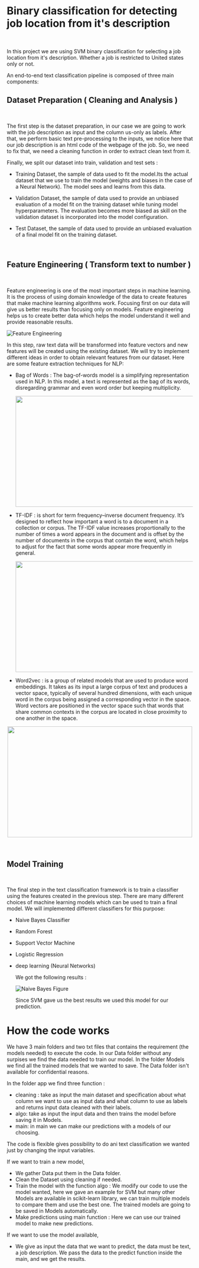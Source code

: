 # Binary classification for detecting job location from it's description
<br/>

In this project we are using SVM binary classification for selecting a job location from it's description. Whether a job is restricted to United states only or not.

An end-to-end text classification pipeline is composed of three main components:
<br/>


## Dataset Preparation ( Cleaning and Analysis ) 
<br/>

The first step is the dataset preparation, in our case we are going to work with the job description as input and the column us-only as labels. After that, we perform basic text pre-processing to the inputs, we notice here that our job description is an html code of the webpage of the job. So, we need to fix that, we need a cleaning function in order to extract clean text from it.

Finally, we split our dataset into train, validation and test sets  : 
  - Training Dataset, the sample of data used to fit the model.Its the actual dataset that we use to train the model (weights and biases in the case of a Neural Network). The model sees and learns from this data.
 
  - Validation Dataset, the sample of data used to provide an unbiased evaluation of a model fit on the training dataset while tuning model hyperparameters. The evaluation becomes more biased as skill on the validation dataset is incorporated into the model configuration.
    
   - Test Dataset, the sample of data used to provide an unbiased evaluation of a final model fit on the training dataset.

<br/>

## Feature Engineering ( Transform text to number ) 

<br/>

Feature engineering is one of the most important steps in machine learning. It is the process of using domain knowledge of the data to create features that make machine learning algorithms work. Focusing first on our data will give us better results than focusing only on models. Feature engineering helps us to create better data which helps the model understand it well and provide reasonable results.

![Feature Engineering](screenshots/feature-engineering-for-nlp-18-1024.jpg)

In this step, raw text data will be transformed into feature vectors and new features will be created using the existing dataset. We will try to implement  different ideas in order to obtain relevant features from our dataset. Here are some feature extraction techniques for NLP:

   - Bag of Words : The bag-of-words model is a simplifying representation used in NLP. In this model, a text is represented as the bag of its words, disregarding grammar and even word order but keeping multiplicity.
    <p align="center">
    <img src="https://github.com/linainsaf/Binary_classification_job_location/blob/main/screenshots/bag_words.png" width="500" height="300">
    </p>

   - TF-IDF : is short for term frequency–inverse document frequency. It’s designed to reflect how important a word is to a document in a collection or corpus. The TF-IDF value increases proportionally to the number of times a word appears in the document and is offset by the number of documents in the corpus that contain the word, which helps to adjust for the fact that some words appear more frequently in general.
 
     <p align="center">
      <img src="https://github.com/linainsaf/Binary_classification_job_location/blob/main/screenshots/tf_idf.png" width="500" height="300">
     </p>
    
   - Word2vec : is a group of related models that are used to produce word embeddings. It takes as its input a large corpus of text and produces a vector space, typically of several hundred dimensions, with each unique word in the corpus being assigned a corresponding vector in the space. Word vectors are positioned in the vector space such that words that share common contexts in the corpus are located in close proximity to one another in the space.
   
   <p align="center">
    <img src="https://github.com/linainsaf/Binary_classification_job_location/blob/main/screenshots/word2vec.png" width="500" height="300">
   </p>

    
<br/>

 
## Model Training 
<br/>

The final step in the text classification framework is to train a classifier using the features created in the previous step. There are many different choices of machine learning models which can be used to train a final model. We will implemented  different classifiers for this purpose:

- Naive Bayes Classifier
- Random Forest 
- Support Vector Machine 
- Logistic Regression
- deep learning (Neural Networks)
    
  We got the following results : 
  
  ![Naive Bayes Figure](screenshots/results.png)

  
  
  Since SVM gave us the best results we used this model for our prediction.
  
# How the code works 

  We have 3 main folders and two txt files that contains the requirement (the models needed) to execute the code. In our Data folder without any surpises we find the data needed to train our model. In the folder Models  we find all the trained models that we wanted to save. The Data folder isn't available for confidential reasons. 
  

In the folder app we find three function : 
- cleaning : take as input the main dataset and specification about what column we want to use as input data and what column to use as labels and returns input data cleaned with their labels. 
- algo: take as input the input data and then trains the model before saving it in Models.
-  main: in main we can make our predictions with a models of our choosing.

The code is flexible gives possibility to do ani text classification we wanted just by changing the input variables. 

If we want to train a new model, 
- We gather Data put them in the Data folder.
- Clean the Dataset using cleaning if needed.
- Train the model with the function algo : We modify our code to use the model wanted, here we gave an example for SVM but many other Models are available in scikit-learn library, we can train multiple models to compare them and use the best one. The trained models are going to be saved in Models automatically. 
- Make predictions using main function : Here we can use our trained model to make new predictions. 
 
If we want to use the model available,
- We give as input the data that we want to predict, the data must be text, a job description. We pass the data to the predict function inside the main, and we get the results.  

